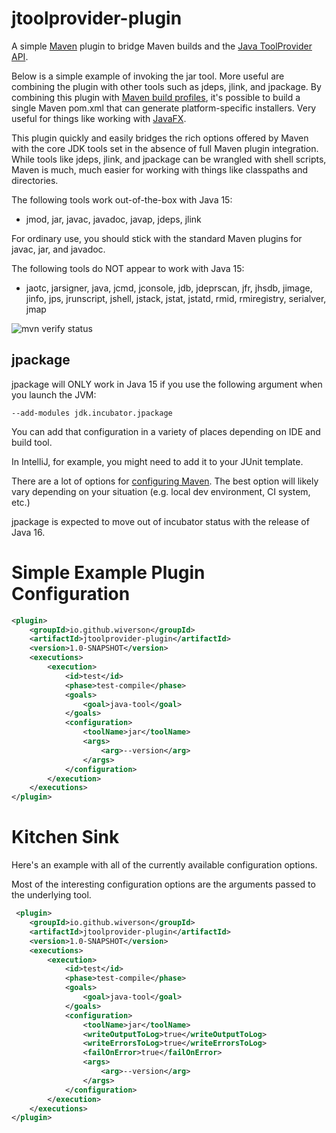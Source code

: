 # jtoolprovider-plugin
 
A simple [Maven](https://maven.apache.org) plugin to bridge Maven builds and the 
[Java ToolProvider API](https://docs.oracle.com/javase/10/docs/api/java/util/spi/ToolProvider.html).

Below is a simple example of invoking the jar tool. 
More useful are combining the plugin with other tools such as jdeps, jlink, and jpackage.
By combining this plugin with
[Maven build profiles](https://maven.apache.org/guides/introduction/introduction-to-profiles.html), 
it's possible to build a single Maven pom.xml that can generate platform-specific installers.
Very useful for things like working with [JavaFX](https://openjfx.io).

This plugin quickly and easily bridges the rich options offered
by Maven with the core JDK tools set in the absence of full Maven plugin integration.
While tools like jdeps, jlink, and jpackage can be wrangled with shell scripts, 
Maven is much, much easier for working with things like classpaths and directories.

The following tools work out-of-the-box with Java 15:

- jmod, jar, javac, javadoc, javap, jdeps, jlink

For ordinary use, you should stick with the standard Maven plugins for javac, jar, 
and javadoc.

The following tools do NOT appear to work with Java 15: 
- jaotc, jarsigner, java, jcmd, jconsole, jdb, jdeprscan, jfr, jhsdb, jimage,
jinfo, jps, jrunscript, jshell, jstack, jstat, jstatd, rmid, rmiregistry, serialver, jmap

![mvn verify status](https://github.com/wiverson/jtoolprovider-plugin/workflows/mvn%20verify/badge.svg)

## jpackage

jpackage will ONLY work in Java 15 if you use the following argument when you launch the JVM:

`--add-modules jdk.incubator.jpackage`

You can add that configuration in a variety of places depending on IDE and build tool. 

In IntelliJ, for example, you might need to add it to your JUnit template.

There are a lot of options for [configuring Maven](https://maven.apache.org/configure.html).
The best option will likely vary depending on your situation (e.g. local dev environment, 
CI system, etc.)

jpackage is expected to move out of incubator status with the release of Java 16.

# Simple Example Plugin Configuration

```xml
<plugin>
    <groupId>io.github.wiverson</groupId>
    <artifactId>jtoolprovider-plugin</artifactId>
    <version>1.0-SNAPSHOT</version>
    <executions>
        <execution>
            <id>test</id>
            <phase>test-compile</phase>
            <goals>
                <goal>java-tool</goal>
            </goals>
            <configuration>
                <toolName>jar</toolName>
                <args>
                    <arg>--version</arg>
                </args>
            </configuration>
        </execution>
    </executions>
</plugin>
```

# Kitchen Sink

Here's an example with all of the currently available configuration options.

Most of the interesting configuration options are the arguments passed to
the underlying tool.

```xml
 <plugin>
    <groupId>io.github.wiverson</groupId>
    <artifactId>jtoolprovider-plugin</artifactId>
    <version>1.0-SNAPSHOT</version>
    <executions>
        <execution>
            <id>test</id>
            <phase>test-compile</phase>
            <goals>
                <goal>java-tool</goal>
            </goals>
            <configuration>
                <toolName>jar</toolName>
                <writeOutputToLog>true</writeOutputToLog>
                <writeErrorsToLog>true</writeErrorsToLog>
                <failOnError>true</failOnError>
                <args>
                    <arg>--version</arg>
                </args>
            </configuration>
        </execution>
    </executions>
</plugin>
```